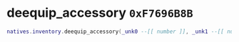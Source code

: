 # deequip_accessory `0xF7696B8B`

```lua
natives.inventory.deequip_accessory(_unk0 --[[ number ]], _unk1 --[[ number ]])
```